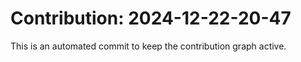 # Contribution: 2024-12-22-20-47
This is an automated commit to keep the contribution graph active.
